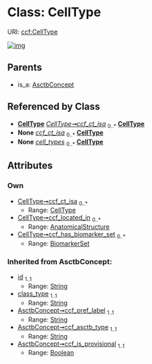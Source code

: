 
# Class: CellType




URI: [ccf:CellType](http://purl.org/ccf/CellType)


[![img](https://yuml.me/diagram/nofunky;dir:TB/class/[BiomarkerSet]<ccf_has_biomarker_set%200..*-++[CellType&#124;id(i):string;class_type(i):string;ccf_pref_label(i):string;ccf_asctb_type(i):string;ccf_is_provisional(i):boolean],[AnatomicalStructure]<ccf_located_in%200..*-%20[CellType],[CellType]<ccf_ct_isa%200..*-%20[CellType],[AsctbDataset]++-%20cell_types%200..*>[CellType],[AsctbConcept]^-[CellType],[BiomarkerSet],[AsctbDataset],[AsctbConcept],[AnatomicalStructure])](https://yuml.me/diagram/nofunky;dir:TB/class/[BiomarkerSet]<ccf_has_biomarker_set%200..*-++[CellType&#124;id(i):string;class_type(i):string;ccf_pref_label(i):string;ccf_asctb_type(i):string;ccf_is_provisional(i):boolean],[AnatomicalStructure]<ccf_located_in%200..*-%20[CellType],[CellType]<ccf_ct_isa%200..*-%20[CellType],[AsctbDataset]++-%20cell_types%200..*>[CellType],[AsctbConcept]^-[CellType],[BiomarkerSet],[AsctbDataset],[AsctbConcept],[AnatomicalStructure])

## Parents

 *  is_a: [AsctbConcept](AsctbConcept.md)

## Referenced by Class

 *  **[CellType](CellType.md)** *[CellType➞ccf_ct_isa](CellType_ccf_ct_isa.md)*  <sub>0..\*</sub>  **[CellType](CellType.md)**
 *  **None** *[ccf_ct_isa](ccf_ct_isa.md)*  <sub>0..\*</sub>  **[CellType](CellType.md)**
 *  **None** *[cell_types](cell_types.md)*  <sub>0..\*</sub>  **[CellType](CellType.md)**

## Attributes


### Own

 * [CellType➞ccf_ct_isa](CellType_ccf_ct_isa.md)  <sub>0..\*</sub>
     * Range: [CellType](CellType.md)
 * [CellType➞ccf_located_in](CellType_ccf_located_in.md)  <sub>0..\*</sub>
     * Range: [AnatomicalStructure](AnatomicalStructure.md)
 * [CellType➞ccf_has_biomarker_set](CellType_ccf_has_biomarker_set.md)  <sub>0..\*</sub>
     * Range: [BiomarkerSet](BiomarkerSet.md)

### Inherited from AsctbConcept:

 * [id](id.md)  <sub>1..1</sub>
     * Range: [String](types/String.md)
 * [class_type](class_type.md)  <sub>1..1</sub>
     * Range: [String](types/String.md)
 * [AsctbConcept➞ccf_pref_label](AsctbConcept_ccf_pref_label.md)  <sub>1..1</sub>
     * Range: [String](types/String.md)
 * [AsctbConcept➞ccf_asctb_type](AsctbConcept_ccf_asctb_type.md)  <sub>1..1</sub>
     * Range: [String](types/String.md)
 * [AsctbConcept➞ccf_is_provisional](AsctbConcept_ccf_is_provisional.md)  <sub>1..1</sub>
     * Range: [Boolean](types/Boolean.md)
